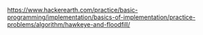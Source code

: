 https://www.hackerearth.com/practice/basic-programming/implementation/basics-of-implementation/practice-problems/algorithm/hawkeye-and-floodfill/
